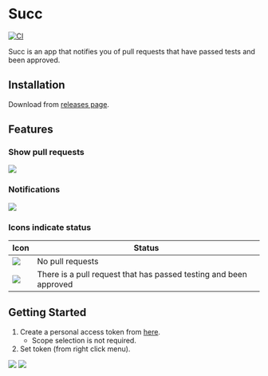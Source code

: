 # Succ

[![CI](https://github.com/winebarrel/Succ/actions/workflows/ci.yml/badge.svg)](https://github.com/winebarrel/Succ/actions/workflows/ci.yml)

Succ is an app that notifies you of pull requests that have passed tests and been approved.

## Installation

Download from [releases page](https://github.com/winebarrel/Succ/releases/latest).

## Features

### Show pull requests

![](https://github.com/winebarrel/Succ/assets/117768/4057c82a-ab78-4265-aadf-c5cf38201e0d)

### Notifications

![](https://github.com/winebarrel/Succ/assets/117768/e6b95b6f-2e5f-4f56-91fb-45141d868619)

### Icons indicate status

| Icon | Status |
| - | - |
| ![](https://github.com/winebarrel/Succ/assets/117768/cd43f586-3b04-4803-9093-1d45ba4bb173) | No pull requests |
| ![](https://github.com/winebarrel/Succ/assets/117768/5a1d1f6e-0315-4500-8529-6ce2eaced785) | There is a pull request that has passed testing and been approved |

## Getting Started

1. Create a personal access token from [here](https://github.com/settings/tokens/new).
    * Scope selection is not required.
2. Set token (from right click menu).

![](https://github.com/winebarrel/Succ/assets/117768/cf2b7a5e-4620-4934-9a85-3c517c48520f)
![](https://github.com/winebarrel/Succ/assets/117768/ea3f70d3-ee9a-459a-aeb8-aca7cea4dba7)
